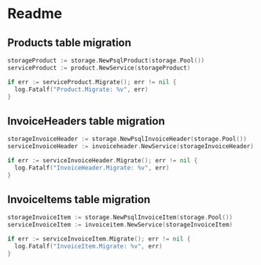 # Readme

## Products table migration

```go
storageProduct := storage.NewPsqlProduct(storage.Pool())
serviceProduct := product.NewService(storageProduct)

if err := serviceProduct.Migrate(); err != nil {
  log.Fatalf("Product.Migrate: %v", err)
}
```

## InvoiceHeaders table migration

```go
storageInvoiceHeader := storage.NewPsqlInvoiceHeader(storage.Pool())
serviceInvoiceHeader := invoiceheader.NewService(storageInvoiceHeader)

if err := serviceInvoiceHeader.Migrate(); err != nil {
  log.Fatalf("InvoiceHeader.Migrate: %v", err)
}
```

## InvoiceItems table migration

```go
storageInvoiceItem := storage.NewPsqlInvoiceItem(storage.Pool())
serviceInvoiceItem := invoiceitem.NewService(storageInvoiceItem)

if err := serviceInvoiceItem.Migrate(); err != nil {
  log.Fatalf("InvoiceItem.Migrate: %v", err)
}
```

